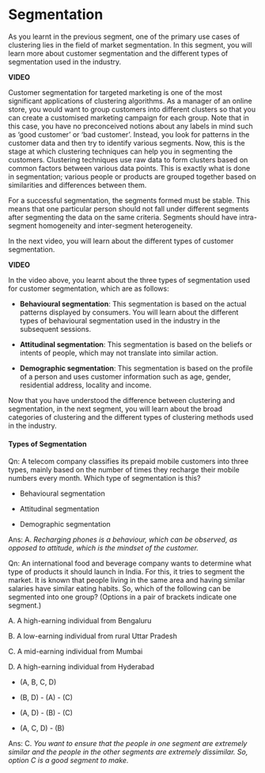 # Segmentation

As you learnt in the previous segment, one of the primary use cases of clustering lies in the field of market segmentation. In this segment, you will learn more about customer segmentation and the different types of segmentation used in the industry.

**VIDEO**

Customer segmentation for targeted marketing is one of the most significant applications of clustering algorithms. As a manager of an online store, you would want to group customers into different clusters so that you can create a customised marketing campaign for each group. Note that in this case, you have no preconceived notions about any labels in mind such as ‘good customer’ or ‘bad customer’. Instead, you look for patterns in the customer data and then try to identify various segments. Now, this is the stage at which clustering techniques can help you in segmenting the customers. Clustering techniques use raw data to form clusters based on common factors between various data points. This is exactly what is done in segmentation; various people or products are grouped together based on similarities and differences between them.

For a successful segmentation, the segments formed must be stable. This means that one particular person should not fall under different segments after segmenting the data on the same criteria. Segments should have intra-segment homogeneity and inter-segment heterogeneity.

In the next video, you will learn about the different types of customer segmentation.

**VIDEO**

In the video above, you learnt about the three types of segmentation used for customer segmentation, which are as follows:

-   **Behavioural segmentation**: This segmentation is based on the actual patterns displayed by consumers. You will learn about the different types of behavioural segmentation used in the industry in the subsequent sessions.
    
-   **Attitudinal segmentation**: This segmentation is based on the beliefs or intents of people, which may not translate into similar action.
    
-   **Demographic segmentation**: This segmentation is based on the profile of a person and uses customer information such as age, gender, residential address, locality and income.
    

Now that you have understood the difference between clustering and segmentation, in the next segment, you will learn about the broad categories of clustering and the different types of clustering methods used in the industry.

#### Types of Segmentation

Qn: A telecom company classifies its prepaid mobile customers into three types, mainly based on the number of times they recharge their mobile numbers every month. Which type of segmentation is this?

- Behavioural segmentation

- Attitudinal segmentation

- Demographic segmentation

Ans: A. *Recharging phones is a behaviour, which can be observed, as opposed to attitude, which is the mindset of the customer.*

Qn: An international food and beverage company wants to determine what type of products it should launch in India. For this, it tries to segment the market. It is known that people living in the same area and having similar salaries have similar eating habits. So, which of the following can be segmented into one group? (Options in a pair of brackets indicate one segment.)

A. A high-earning individual from Bengaluru

B. A low-earning individual from rural Uttar Pradesh

C. A mid-earning individual from Mumbai

D. A high-earning individual from Hyderabad

- (A, B, C, D)

- (B, D) - (A) - (C)

- (A, D) - (B) - (C)

- (A, C, D) - (B)

Ans: C. *You want to ensure that the people in one segment are extremely similar and the people in the other segments are extremely dissimilar. So, option C is a good segment to make.*
